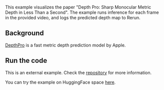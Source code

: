 <!--[metadata]
title = "Depth Pro"
tags = ["2D", "3D", "HuggingFace", "Pinhole camera", "Depth"]
source = "https://github.com/rerun-io/hf-example-ml-depth-pro"
thumbnail = "https://static.rerun.io/ml_depth_pro/e29c5afc5e4d4a36656abe0e4559a952a5a2fa68/480w.png"
thumbnail_dimensions = [480, 294]
-->

This example visualizes the paper "Depth Pro: Sharp Monocular Metric Depth in Less Than a Second". The example runs
inference for each frame in the provided video, and logs the predicted depth map to Rerun.

## Background

[DepthPro](https://huggingface.co/apple/DepthPro) is a fast metric depth prediction model by Apple.

## Run the code

This is an external example. Check the [repository](https://github.com/rerun-io/hf-example-ml-depth-pro) for more information.

You can try the example on HuggingFace space [here](https://huggingface.co/spaces/oxkitsune/rerun-ml-depth-pro).
